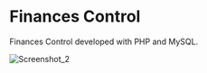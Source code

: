 # Finances Control

Finances Control developed with PHP and MySQL.

![Screenshot_2](https://user-images.githubusercontent.com/110068135/225785534-4b804527-f767-4b96-9369-cd8392ba0523.png)

